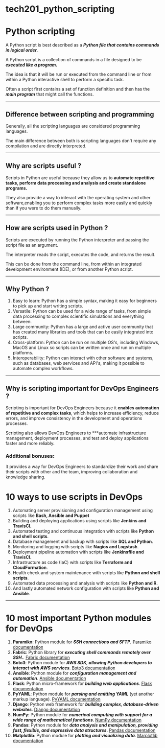 # tech201_python_scripting


# Python scripting

A Python script is best described as a ***Python file that contains commands in logical order.***

A Python script is a collection of commands in a file designed to be ***executed like a program.***

The idea is that it will be run or executed from the command line or from within a Python interactive shell to perform a specific task.

Often a script first contains a set of function definition and then has the ***main program*** that might call the functions.

---
## Difference between scripting and programming

Generally, all the scripting languages are considered programming languages.

The main difference between both is scripting languages don't require any compilation and are directly interpreted. 

---

## Why are scripts useful ? 

Scripts in Python are useful because they allow us to **automate repetitive tasks, perform data processing and analysis and create standalone programs.** 

They also provide a way to interact with the operating system and other software,enabling you to perform complex tasks more easily and quickly than if you were to do them manually.

---
## How are scripts used in Python ?

Scripts are executed by running the Python interpreter and passing the script file as an argument. 

The interpreter reads the script, executes the code, and returns the result.

This can be done from the command line, from within an integrated development environment (IDE), or from another Python script.

---
## Why Python ? 

1. Easy to learn: Python has a simple syntax, making it easy for beginners to pick up and start writing scripts.
2. Versatile: Python can be used for a wide range of tasks, from simple data processing to complex scientific simulations and everything between.
3. Large community: Python has a large and active user community that has created many libraries and tools that can be easily integrated into scripts.
4. Cross-platform: Python can be run on multiple OS's, including Windows, MacOS and Linux so scripts can be written once and run on multiple platforms.
5. Interoperability: Python can interact with other software and systems, such as databases, web services and API's, making it possible to automate complex workflows.


---

## Why is scripting important for DevOps Engineers ? 

Scripting is important for DevOps Engineers because it **enables automation of repetitive and complex tasks**, which helps to increase efficiency, reduce errors, and improve consistency in the development and operations processes. 


Scripting also allows DevOps Engineers to ***automate infrastructure management, deployment processes, and test and deploy applications faster and more reliably. 

### Additional bonuses:

It provides a way for DevOps Engineers to standardize their work and share their scripts with other and the team, improving collaboration and knowledge sharing.


# 10 ways to use scripts in DevOps

1. Automating server provisioning and configuration management using scripts like **Bash, Ansible and Puppet** 
2. Building and deploying applications using scripts like **Jenkins and TravisCI**.
3. Automated testing and continuous integration with scripts like **Python and shell scripts**.
4. Database management and backup with scripts like **SQL and Python**.
5. Monitoring and logging with scripts like **Nagios and Logstash**.
6. Deployment pipeline automation with scripts like **Jenkinsfile and TravisCI**.
7. Infrastructure as code (IaC) with scripts like **Terraform and CloudFormation**.
8. Health check and system maintenance with scripts like **Python and shell scripts**.
9. Automated data processing and analysis with scripts like **Python and R**.
10. And lastly automated network configuration with scripts like **Python and Ansible**.

--- 

# 10 most important Python modules for DevOps

1. **Paramiko**: Python module for ***SSH connections and SFTP.***
[Paramiko documentation](https://www.paramiko.org/)
2. **Fabric**: Python library for ***executing shell commands remotely over SSH.***.
[Fabric documentation](https://www.fabfile.org/)
3. **Boto3**: Python module for ***AWS SDK, allowing Python developers to interact with AWS services***.
[Boto3 documentation](https://boto3.amazonaws.com/v1/documentation/api/latest/index.html)
4. **Ansible**: Python module for ***configuration management and automation***.
[Ansible documentation](https://docs.ansible.com/ansible/latest/index.html)
5. **Flask**: Python micro-framework for ***building web applications***.
[Flask documentation](https://flask.palletsprojects.com/en/2.2.x/)
6. **PyYAML**: Python module for ***parsing and emitting YAML*** (yet another markup language).
[PyYAML documentation](https://wiki.python.org/moin/YAML)
7. **Django**: Python web framework for ***building complex, database-driven websites***.
[Django documentation](https://docs.djangoproject.com/en/4.1/)
8. **NumPy**: Python module for ***numerical computing with support for a wide range of mathematical functions***.
[NumPy documentation](https://numpy.org/doc/stable/)
9. **Pandas**: Python module for ***data analysis and manipulation, providing fast, flexible, and expressive data structures***.
[Pandas documentation](https://pandasguide.readthedocs.io/en/latest/)
10. **Matplotlib**: Python module for ***plotting and visualizing data***.
[Marplotlib documentation](https://matplotlib.org/stable/index.html)



